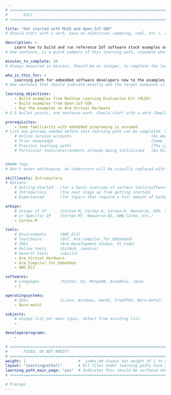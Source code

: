 ```yaml
---
# ================================================================================
#       Edit
# ================================================================================

title: "Get started with MLEK and Open-IoT-SDK"
# Should start with a verb, have no adjectives (amazing, cool, etc.), and be as concise as possible.

description: >
    Learn how to build and run reference IoT software stack examples on Arm Virtual Hardware.
# One sentance, is a quick summary of this learning path, viewable when searching through all learning paths. 

minutes_to_complete: 30   
# Always measured in minutes. Should be an integer, to complete the learning path (not just read it).

who_is_this_for: >
    Learning path for embedded software developers new to the examples get familiar with main features.
# One sentence that should indicate exactly who the target audience is (developers in X industries using Y tools/software for Z use-case).

learning_objectives: 
    - Build examples from Machine Learning Evaluation Kit (MLEK)
    - Build examples from Open-IoT-SDK
    - Run the examples on Arm Virtual Hardware
# 2-5 bullet points, one sentance each. Should start with a verb (Deploy, Measure) and indicate the value of the objective if possible.

prerequisites:
    - Some familiarity with embedded programing is assumed
# List any prereqs needed before this learning path can be completed. Can include:
    # Online service accounts                                   (An Amazon Web Services account)
    # Prior knowledge                                           (Some familiarity with embedded programing)
    # Previous learning paths                                   (The Learning Path: Getting Started with Arm Virtual Hardware)
    # Particular tools/environments already being initialized   (An EC2 instance with AVH installed)


##### Tags
# Don't enter whitespace. An underscore will be visually replaced with whitespace.

skilllevels: Introductory
# Options:
    # Getting-Started   (for a basic overview of certain tools/softwares/topics)
    # Introductory      (the next stage up from getting started)
    # Experienced       (for topics that require a fair amount of background knowledge in tools/softwares/topics to complete)

armips:
    # Groups of IP      (Cortex-M, Cortex-A, Cortex-R, Neoverse, GPU, System IP, etc.)
    # or Specific IP    (Cortex-M7, Neoverse-N1, AHB_Cache, etc.)
    - Cortex-M

tools:
    # Environments      (AWS_EC2)
    # Toolchains        (GCC, Arm_Compiler_for_Embedded)
    # IDEs              (Arm Development Studio, VS_Code)
    # Online tools      (GitHub, Jenkins)
    # General tools     (cbuild)
    - Arm_Virtual_Hardware
    - Arm_Compiler_for_Embedded
    - AWS_EC2

softwares:
    # Languages         (Python, Go, MongoDB, Assembly, Java)
    - C

operatingsystems:
    # OSes              (Linux, Windows, macOS, FreeRTOS, Bare-metal)
    - Bare-metal

subjects:
    # Unique list per main topic. Select from existing list.
    - 

developerprograms:
    - 

# ================================================================================
#       FIXED, DO NOT MODIFY
# ================================================================================
weight: 1                       # _index.md always has weight of 1 to order correctly
layout: "learningpathall"       # All files under learning paths have this same wrapper
learning_path_main_page: "yes"  # Indicates this should be surfaced when looking for related content. Only set for _index.md of learning path content.
# ================================================================================

# Prereqs
---
```

